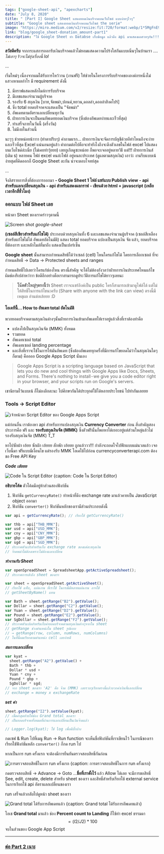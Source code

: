 ```yaml
---
tags: ["google-sheet-api", "apexcharts"]
date: "July 8, 2020"
title: " [Part I] Google Sheet แสดงยอดเงินบริจาคบนเว็บไซต์ แบบง่ายๆไวๆ"
subtitle: "Google sheet แสดงยอดเงินบริจาคบนเว็บไซต์ the serie"
image: "https://miro.medium.com/v2/resize:fit:720/format:webp/1*5MgFnE99GHp8V7zaWRb8HA.jpeg"
link: "blog/google_sheet-donation_amount-part1"
description: "ใช้ Google Sheet ทำ Databse เก็บข้อมูล แล้วดึง api มาแสดงผลสวยๆกัน!!!"
---
```


**สวัสดีครับ** จากกระแสการออกรับเงินบริจาคแล้วไม่ยอมแสดงความโปร่งใสกันแบบเนิ่นๆในบ้านเรา …. _ไม่เอาๆ ริวจะไม่ยุ่งเรื่องนี้ lol_

...

เริ่มใหม่ๆ เนื่องจากผมได้รับการไหว้วาน (งานฟรี) ให้ช่วยในโครงการรับบริจาคขององค์กรหนึ่งไม่แสวงหาผลกำไร มี requirement ดังนี้

1. มีกราฟแสดงหลักไมล์การรับบริจาค
2. มีเลขแสดงจำนวนผู้บริจาค
3. รองรับ 6 สกุลเงิน [บาท,จัตพม่า,ปอนด์,หยวน,ดอลล่า,ดอลล่าสิงคโปร์]
4. ซึ่ง total ยอดบริจาคจะแสดงเป็น "จัตพม่า"
5. อัพเดทตามอัตราแลกเปลี่ยนทุกวัน
6. ฝ่ายการเงินจะเป็นคนอัพเดทยอดเงินบริจาค (ซึ่งต้องอัพเดทง่ายและเร็วที่สุด)
7. ทำเสร็จภายในวันนี้ (ครึ่งวัน)
8. ไม่มีงบในส่วนนี้

นะๆๆ ช่วยหน่อยน้าาาา (ทำตาปริบๆ)
คำถามแรก… ฝ่ายการเงินจะจัดการบัญชีด้วยอีท่าไหนถึงจะง่าย และเร็วที่สุด Excel แน่นอนอยู่แล้ว คำถามต่อไปคือจะทำยังไงถึงจะดึงตัวเลขในไฟล์ excel ไปแสดงบนเว็บไซด์ล่ะเนี่ย (ไม่เคยทำวุ้ยยย) เลยกูเกิลดูซะหน่อย
ก็พอจะเจออยู่หลายวิธี แต่!!! ฝ่ายการเงินส์ (เติม s) หลายคน ไฟล์ excel คนล่ะไฟล์ อยู่คนละประเทศ (ดูแลตามสกุลเงิน) เอาว่ะ งานรีบแบบเน้ง่ายสุดที่คิดออกก็ Google Sheet ละกัน น่าจะตอบโจทย์สุด

...

จึงลิสรายการสิ่งที่ต้องการออกมา
**- Google Sheet 1 ไฟล์ แชร์แบบ Publish view**
**- api สำหรับแลกเปลี่ยนสกุลเงิน**
**- api สำหรับแสดงผลกราฟ**
**- เขียนด้วย html + javascript (เหลือเวลาอีกสี่ชั่วโมง)**

### ออกแบบ ไฟล์ Sheet เลย

หน้าตา Sheet ของเราคร่าวๆตามนี้

![Screen shot](https://cdn-images-1.medium.com/max/1600/1*isnIuTuXDjpXP5SZns7sKQ.png)
_google-sheet_

**(เซลล์สีเขียวสำหรับแก้ไขได้)** ประกอบด้วยสกุลเงินทั้ง 6 และเลขแสดงจำนวนผู้บริจาค
(เซลล์สีเหลืองสำหรับแก้ไขไม่ได้ อัพเดทอัตโนมัติ) แสดง total ยอดบริจาค แปลงเป็นสกุลเงิน จัต แล้ว, ยอดบริจาคที่ต้องการ และหลักไมล์ที่มาถึง แสดงเป็นเปอร์เซ็น

**Google sheet** นั้นสามารถกำหนดสิทธิได้ว่าเซลล์ (cell) ไหนใครแก้ไขได้ โดยการเลือกเซลล์ ที่จะกำหนดสิทธิ์ → Data → Protected sheets and ranges

กำหนดสิทธิ์ไปเลยว่าใครแก้ช่องไหน ตรงนี้สำคัญ จะได้ไม่ต้องกังวลว่าฝ่ายการเงินประเทศไหนแก้ไขผิดช่องรึเปล่าหว่าาา ข้อดีอีกอย่างคือเราสามารถดูประวัติการแก้ไขได้ยาวๆเลยนะ

> **โน๊ตตัวใหญ่ๆตรงนี้ว่า** Sheet เราจะแชร์ลิงค์เป็น public ใครก็สามารถเข้ามาดูไฟล์ได้ แต่ไม่ให้สิทธิ์ในการแก้ไขนะครับ (Share with anyone with the link can view) ตรงนี้มีเหตุผล อ่านต่อเล้ยยย :D

#### โอเคทีนี้… How to อัพเดท total อัตโนมัติ

พวกยอดบริจาคตามสกุลเงินต่างๆนั้นฝ่ายการเงินเข้ามาอัพเดทให้เราอยู่แล้วสิ่งที่เราต้องทำคือ

- แปลงไปเป็นสกุลเงินจัต (MMK) ทั้งหมด
- รวมยอด
- อัพเดทเซลล์ total
- อัพเดทเซลล์ landing percentage
- และสิ่งที่เราจะใช้ในการให้มันอัพเดท (ซึ่งต้องอัพเดททุกครั้งที่มีการแก้ไขยอดไม่ว่าในสกุลเงินใดๆก็ตาม) คืออออ Google Apps Script นั่นเอง

> Google Apps Script is a scripting language based on JavaScript that lets you do new and cool things with Google Apps like Docs, Sheets, and Forms. There's nothing to install - we give you a code editor right in your browser, and your scripts run on Google's servers.

เขานิยามไว้แบบเน้ ก็ไม่ลงลึกละนะ ไปศึกษากันได้ประยุกต์ใช้ได้หลายประโยชน์
ไปทำกันเลยยย

### Tools → Script Editor

![เจ้าหน้าตา Script Editor ของ Google Apps Script](https://cdn-images-1.medium.com/max/1600/1*v9_ugcCYduTySl1-0bMm5g.png)

แต่ก่อนอื่น เราต้องหา api สำหรับการแปลงสกุลเงิน **Currency Converter** ก่อน สิ่งสำคัญสองประการคือ ฟรี และ **รองรับสกุลเงินจัต (MMK)** ซึ่งตัวฟรีนั้นก็พอหาได้เยอะอยู่แต่ส่วนใหญ่แล้วไม่รองรับสกุลเงินจัต (MMK) T_T

หาไปซักผ้า เอ้ยย ซักผัก เอ้ยยย สักพัก เอ้ยยย ถูกแล้ววว!!!
กำลังจะถอดใจไปฟิกแบบแม่นวลแล้ว เจอเว็บนี้มา ฟรีแบบมีเงื่อนไข แต่รองรับ MMK โอเคใช้ไปก่อน currencyconverterapi.com ต้องขอ Free API Key

_**Code เล้ยยย**_

![Code ใน Script Editor {caption: Code ใน Script Editor}](https://cdn-images-1.medium.com/max/1600/1*djBUQXA-M1Ganu63YYAswA.png)

**อธิบายโค้ด**
ตัวโค้ดมีอยู่ห้าส่วนสองฟังก์ชัน

1. ฟังก์ชัน `getCurrencyRate()` ทำหน้าที่ดึง exchange rate มาแล้วคายเป็น JavaScript object ออกมา
2. ฟังก์ชัน `converter()` ฟังก์ชันหลักของเรามีส่วนประกอบดังนี้

```javascript
var api = getCurrencyRate(); // เรียกใช้ getCurrencyRate()

var thb = api["THB_MMK"];
var usd = api["USD_MMK"];
var cny = api["CNY_MMK"];
var gbp = api["GBP_MMK"];
var sgd = api["SGD_MMK"];
// ประกาศตัวแปรสำหรับเก็บ exchange rate ของแต่ละสกุลเงิน
// จ๊าดพม่าไม่ต้องเพราะไม่ต้องแลกเปลี่ยน
```

_**ทำงานกับ Sheet**_

```javascript
var openSpreadSheet = SpreadsheetApp.getActiveSpreadsheet();
// ประกาศการเข้าถึง sheet ของเรา

var sheet = openSpreadSheet.getActiveSheet();
// เรียกใช้ แท็บ, แผ่นงาน ที่เราใช้ ในกรณีมีหลายแผ่นงาน อาจใช้
// getSheetByName() แทน

var Bath = sheet.getRange("B2").getValue();
var Dollar = sheet.getRange("C2").getValue();
var Yuan = sheet.getRange("D2").getValue();
var Pound = sheet.getRange("E2").getValue();
var SgDollar = sheet.getRange("F2").getValue();
// ประกาศตัวแปลสำหรับเก็บค่ายอดบริจาคตามสกุลเงินต่างๆจากใน sheet
// getRange ช่วงตำแหน่งใน sheet รูปแบบ
// → getRange(row, column, numRows, numColumns)
// ในที่นี้ผมเรียกตามตำแหน่ง cell เลยง่ายดี
```

_**สมการแลกเปลี่ยน**_

```javascript
var kyat =
  sheet.getRange("A2").getValue() +
  Bath * thb +
  Dollar * usd +
  Yuan * cny +
  Pound * gbp +
  SgDollar * sgd;
// จาก sheet ของเรา 'A2' คือ จ๊าด (MMK) เลยรวบๆเรียกตรงนี้แล้วบวกค่าเงินที่แลกเปลี่ยน
// exchange = money x exchangeRate
```

_**set ค่า**_

```javascript
sheet.getRange("I2").setValue(kyat);
// เซ็ตค่าสุดท้ายให้ช่อง Grand total ของเรา
// เป็นยอดบริจาคทั้งหมดที่ผ่านการแลกเปลี่ยนเป็นเงินจ๊าดแล้ว

// Logger.log(kyat); ใช้ log เพื่อดีบั๊กบ้าง
```

กดเซฟ & Run
ไปที่เมนู Run → Run function
จะเห็นชื่อฟังก์ชันที่เราเขียนไว้ ในกรณีของเราเรียกใช้ฟังก์ชันหลัก `converter()` ก็กด run ไป

หากเป็นการ run ครั้งแรก จะต้องมีการยืนยันตรวจสอบสิทธิ์กันก่อน

![การตรวจสอบสิทธิ์ในการ run ครั้งแรก {caption: การตรวจสอบสิทธิ์ในการ run ครั้งแรก}](https://cdn-images-1.medium.com/max/1600/1*6ix4D0Pe8Ly0wmN5pb543A.png)

กดตรวจสอบสิทธิ์ → Advance → Goto …**ชื่อที่เราตั้งไว้** แล้ว Allow ได้เลย จะมีการขอสิทธิ์ See, edit, create, delete สำหรับ sheet ของเรา และสิทธิ์สำหรับเรียกใช้ external service ในการเรียกใช้ api อัตราแลกเปลี่ยนของเรา

run เสร็จแล้วกลับไปดูหน้า sheet ของเรา

![Grand total ได้รับการอัพเดทแล้ว {caption: Grand total ได้รับการอัพเดทแล้ว}](https://cdn-images-1.medium.com/max/1600/1*sPAF3-86L7oJaU9uBlYY6Q.png)

โอเช **Grand total** มาแล้ว ช่อง **Percent count to Landing** ก็ใช้ท่า excel ธรรมดา
$$ =(I2/J2)*100 $$
จบในส่วนของ Google App Script

---

### [ต่อ Part 2 เนาะ](/blog/google_sheet-donation_amount-part2)
